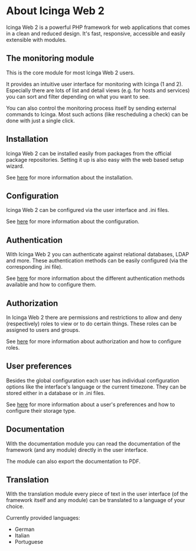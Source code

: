 # <a id="about"></a> About Icinga Web 2

Icinga Web 2 is a powerful PHP framework for web applications that comes in a clean and reduced design.
It's fast, responsive, accessible and easily extensible with modules.

## <a id="about-monitoring"></a> The monitoring module

This is the core module for most Icinga Web 2 users.

It provides an intuitive user interface for monitoring with Icinga (1 and 2).
Especially there are lots of list and detail views (e.g. for hosts and services)
you can sort and filter depending on what you want to see.

You can also control the monitoring process itself by sending external commands to Icinga.
Most such actions (like rescheduling a check) can be done with just a single click.

## <a id="about-installation"></a> Installation

Icinga Web 2 can be installed easily from packages from the official package repositories.
Setting it up is also easy with the web based setup wizard.

See [here](installation#installation) for more information about the installation.

## <a id="about-configuration"></a> Configuration

Icinga Web 2 can be configured via the user interface and .ini files.

See [here](configuration#configuration) for more information about the configuration.

## <a id="about-authentication"></a> Authentication

With Icinga Web 2 you can authenticate against relational databases, LDAP and more.
These authentication methods can be easily configured (via the corresponding .ini file).

See [here](authentication#authentication) for more information about
the different authentication methods available and how to configure them.

## <a id="about-authorization"></a> Authorization

In Icinga Web 2 there are permissions and restrictions to allow and deny (respectively)
roles to view or to do certain things.
These roles can be assigned to users and groups.

See [here](security#security) for more information about authorization
and how to configure roles.

## <a id="about-preferences"></a> User preferences

Besides the global configuration each user has individual configuration options
like the interface's language or the current timezone.
They can be stored either in a database or in .ini files.

See [here](preferences#preferences) for more information about a user's preferences
and how to configure their storage type.

## <a id="about-documentation"></a> Documentation

With the documentation module you can read the documentation of the framework (and any module) directly in the user interface.

The module can also export the documentation to PDF.

## <a id="about-translation"></a> Translation

With the translation module every piece of text in the user interface (of the framework itself and any module) can be translated to a language of your choice.

Currently provided languages:

* German
* Italian
* Portuguese
